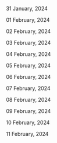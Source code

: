 31 January, 2024

01 February, 2024

02 February, 2024

03 February, 2024

04 February, 2024

05 February, 2024

06 February, 2024

07 February, 2024

08 February, 2024

09 February, 2024

10 February, 2024

11 February, 2024